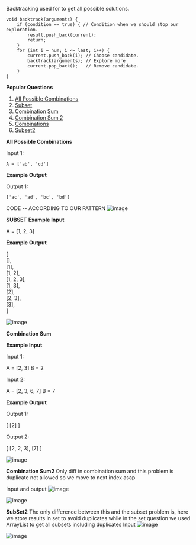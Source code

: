 

Backtracking used for to get all possible solutions.

```
void backtrack(arguments) {
	if (condition == true) { // Condition when we should stop our exploration.
		result.push_back(current);
		return;
	}
	for (int i = num; i <= last; i++) {
		current.push_back(i); // Choose candidate.
		backtrack(arguments); // Explore more
		current.pop_back();   // Remove candidate.
	}
}
```
**Popular Questions**

 1. [All Possible Combinations](https://www.interviewbit.com/problems/all-possible-combinations/)
 2. [Subset](https://www.interviewbit.com/problems/subset/)
 3. [Combination Sum](https://www.interviewbit.com/problems/combination-sum/)
 4. [Combination Sum 2](https://www.interviewbit.com/problems/combination-sum-ii/)
 5. [Combinations](https://www.interviewbit.com/problems/combinations/)
 6. [Subset2](https://www.interviewbit.com/problems/subsets-ii/)

**All Possible Combinations**

Input 1:

```
A = ['ab', 'cd']
```
**Example Output**  

Output 1:

```
['ac', 'ad', 'bc', 'bd']
```
CODE -- ACCORDING TO OUR PATTERN
![image](https://github.com/user-attachments/assets/f00d62aa-1a01-4080-9dfb-c872e5e6b663)


**SUBSET**
**Example Input**  

A = [1, 2, 3]

  
  
**Example Output**  

[  
 [],  
 [1],  
 [1, 2],  
 [1, 2, 3],  
 [1, 3],  
 [2],  
 [2, 3],  
 [3],  
]

![image](https://github.com/user-attachments/assets/96978d2d-5be0-4b1b-b243-507484208465)

**Combination Sum**

**Example Input**  

Input 1:

A = [2, 3]
B = 2

Input 2:

A = [2, 3, 6, 7]
B = 7

**Example Output**  

Output 1:

[ [2] ]

Output 2:

[ [2, 2, 3], [7] ]

![image](https://github.com/user-attachments/assets/8d5d7fdd-b505-4cde-aa50-12084f495ae8)

**Combination Sum2**
Only diff in combination sum and this problem is duplicate not allowed so we move to next index asap

Input and output
![image](https://github.com/user-attachments/assets/ca4e43aa-ee52-4837-b970-4bea3e0718cf)

![image](https://github.com/user-attachments/assets/efe1c936-ba27-4522-925b-eec376c6fd59)

**SubSet2**
The only difference between this and the subset problem is, here we store results in set to avoid duplicates while in the set question we used ArrayList to get all subsets including duplicates
Input
![image](https://github.com/user-attachments/assets/6eb69ee9-7807-44e7-a5f9-a6f5e82ca8db)

![image](https://github.com/user-attachments/assets/1c500ee1-1200-4d9a-9d44-2aca157c7701)




